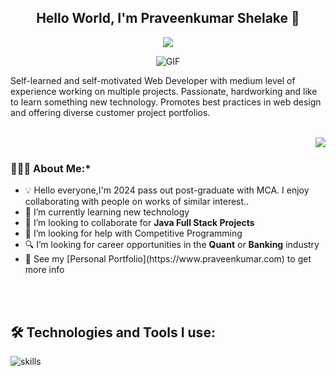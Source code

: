 <h2 align="center">Hello World, I'm Praveenkumar Shelake 👋</h2>

<p align="center"><a href="https://github.com/PRShelake/readme-typing-svg">
    <img src="https://readme-typing-svg.demolab.com/?lines=Full-stack%20web%20and%20app%20developer;Experienced%20UI%2FUX%20Designer;Always%20learning%20new%20things&font=Fira%20Code&center=true&width=440&height=45&color=f75c7e&vCenter=true&pause=1000&size=22" /></a>
</p>

<p align="center">
<img align="middle" alt="GIF" src="https://i.pinimg.com/originals/65/a5/ec/65a5ec60b90f6b8faede3390ad5ee065.gif" />
</p>
<p>
Self-learned and self-motivated Web Developer with medium level of experience working on multiple projects. Passionate, hardworking and like to learn something new technology. Promotes best practices in web design and offering diverse customer project portfolios.
</p>

<br>

<img align="right" src="https://media.giphy.com/media/M9gbBd9nbDrOTu1Mqx/giphy.gif">

<br>
  
### 👨🏻‍💻 About Me:*
<ul>
  <li> 💡  Hello everyone,I'm 2024 pass out post-graduate with MCA. I enjoy collaborating with people on works of similar interest..</li>
  <li> 🌱 I’m currently learning new technology</li>
  <li> 👯 I’m looking to collaborate for <strong>Java Full Stack Projects</strong></li>
  <li> 🤔 I’m looking for help with Competitive Programming</li>
  <li> 🔍 I’m looking for career opportunities in the <strong>Quant</strong> or <strong>Banking</strong> industry</li>
  <li> 👀 See my [Personal Portfolio](https://www.praveenkumar.com) to get more info</li>
  
</ul>

<br>
<br>

## 🛠 Technologies and Tools I use:

![skills](https://skillicons.dev/icons?i=html,css,js,java,spring,wordpress,nodejs,react,mysql,docker,kubernetes,git,jquery,vscode&theme=light)
